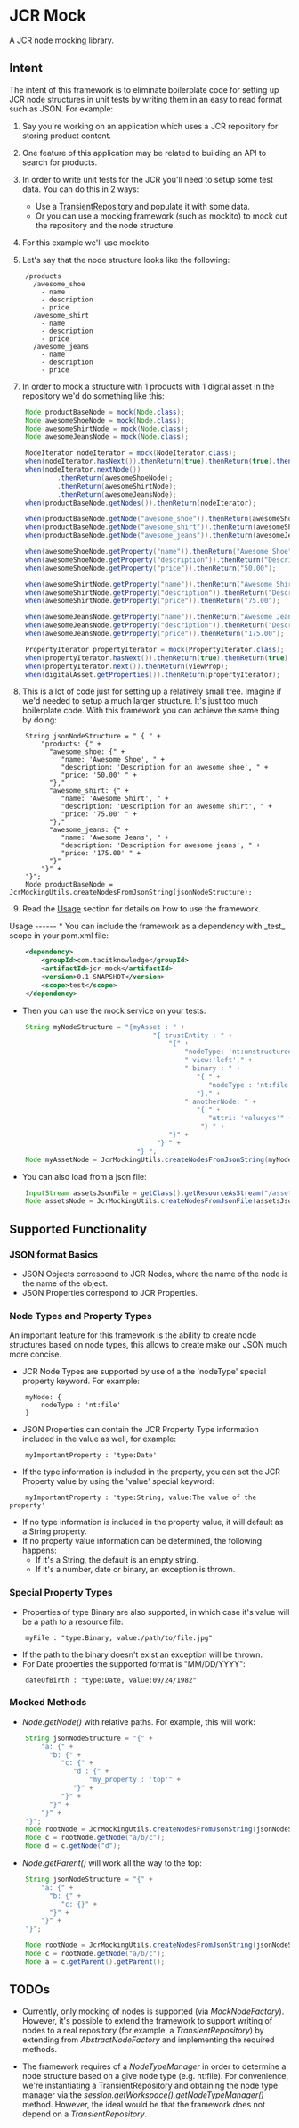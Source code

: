 JCR Mock
=====================

A JCR node mocking library.

Intent
------

The intent of this framework is to eliminate boilerplate code for setting up JCR node structures in unit tests by
writing them in an easy to read format such as JSON.  For example:

1.  Say you're working on an application which uses a JCR repository for storing product content.

2.  One feature of this application may be related to building an API to search for products.

4.  In order to write unit tests for the JCR you'll need to setup some test data.  You can do this in 2 ways:
    - Use a [TransientRepository](http://jackrabbit.apache.org/api/2.2/org/apache/jackrabbit/core/TransientRepository.html)
      and populate it with some data.
    - Or you can use a mocking framework (such as mockito) to mock out the repository and the node structure.

5.  For this example we'll use mockito.

6.  Let's say that the node structure looks like the following:
```
    /products
      /awesome_shoe 
        - name 
        - description
        - price
      /awesome_shirt
        - name
        - description
        - price
      /awesome_jeans
        - name
        - description
        - price
```

7.  In order to mock a structure with 1 products with 1 digital asset in the repository we'd do something like this:

```java
    Node productBaseNode = mock(Node.class);
    Node awesomeShoeNode = mock(Node.class);
    Node awesomeShirtNode = mock(Node.class);
    Node awesomeJeansNode = mock(Node.class);

    NodeIterator nodeIterator = mock(NodeIterator.class);
    when(nodeIterator.hasNext()).thenReturn(true).thenReturn(true).thenReturn(true).thenReturn(false);
    when(nodeIterator.nextNode())
            .thenReturn(awesomeShoeNode);
            .thenReturn(awesomeShirtNode);
            .thenReturn(awesomeJeansNode);
    when(productBaseNode.getNodes()).thenReturn(nodeIterator);

    when(productBaseNode.getNode("awesome_shoe")).thenReturn(awesomeShoeNode);
    when(productBaseNode.getNode("awesome_shirt")).thenReturn(awesomeShirtNode);
    when(productBaseNode.getNode("awesome_jeans")).thenReturn(awesomeJeansNode);

    when(awesomeShoeNode.getProperty("name")).thenReturn("Awesome Shoe");
    when(awesomeShoeNode.getProperty("description")).thenReturn("Description for an awesome shoe");
    when(awesomeShoeNode.getProperty("price")).thenReturn("50.00");

    when(awesomeShirtNode.getProperty("name")).thenReturn("Awesome Shirt");
    when(awesomeShirtNode.getProperty("description")).thenReturn("Description for an awesome shirt");
    when(awesomeShirtNode.getProperty("price")).thenReturn("75.00");

    when(awesomeJeansNode.getProperty("name")).thenReturn("Awesome Jeans");
    when(awesomeJeansNode.getProperty("description")).thenReturn("Description for an awesome jeans");
    when(awesomeJeansNode.getProperty("price")).thenReturn("175.00");

    PropertyIterator propertyIterator = mock(PropertyIterator.class);
    when(propertyIterator.hasNext()).thenReturn(true).thenReturn(true).thenReturn(false);
    when(propertyIterator.next()).thenReturn(viewProp);
    when(digitalAsset.getProperties()).thenReturn(propertyIterator);
```

8.  This is a lot of code just for setting up a relatively small tree.  Imagine if we'd needed to setup a much larger structure. It's just too much boilerplate code.  With this framework you can achieve the same thing by doing:
```
    String jsonNodeStructure = " { " +
        "products: {" +
          "awesome_shoe: {" +
             "name: 'Awesome Shoe', " +
             "description: 'Description for an awesome shoe', " +
             "price: '50.00' " +
          "},"
          "awesome_shirt: {" +
             "name: 'Awesome Shirt', " +
             "description: 'Description for an awesome shirt', " +
             "price: '75.00' " +
          "},"
          "awesome_jeans: {" +
             "name: 'Awesome Jeans', " +
             "description: 'Description for awesome jeans', " +
             "price: '175.00' " +
          "}"
        "}" +
    "}";
    Node productBaseNode = JcrMockingUtils.createNodesFromJsonString(jsonNodeStructure);
```

9.  Read the [Usage](#usage) section for details on how to use the framework.

<a name="usage" />
Usage
------
*  You can include the framework as a dependency with _test_ scope in your pom.xml file:

```xml
    <dependency>
        <groupId>com.tacitknowledge</groupId>
        <artifactId>jcr-mock</artifactId>
        <version>0.1-SNAPSHOT</version>
        <scope>test</scope>
    </dependency>
```

*  Then you can use the mock service on your tests:

```java    
    String myNodeStructure = "{myAsset : " +
                                    "{ trustEntity : " +
                                        "{" +
                                            "nodeType: 'nt:unstructured'," +
                                            " view:'left'," +
                                            " binary : " +
                                               "{ " +
                                                  "nodeType : 'nt:file'" +
                                               "}," +
                                            " anotherNode: " +
                                               "{ " +
                                                  "attri: 'valueyes'" +
                                                "} " +
                                        "}" +
                                     "} " +
                                "} ";
    Node myAssetNode = JcrMockingUtils.createNodesFromJsonString(myNodeStructure);
```

*  You can also load from a json file:

```java
    InputStream assetsJsonFile = getClass().getResourceAsStream("/assets.json");
    Node assetsNode = JcrMockingUtils.createNodesFromJsonFile(assetsJsonFile);
```

Supported Functionality
-----------------------

### JSON format Basics

*  JSON Objects correspond to JCR Nodes, where the name of the node is the name of the object.
*  JSON Properties correspond to JCR Properties.

### Node Types and Property Types

An important feature for this framework is the ability to create node structures based on node types, this allows to create
make our JSON much more concise.

*  JCR Node Types are supported by use of a the 'nodeType' special property keyword.  For example:
```
    myNode: {
        nodeType : 'nt:file'
    }
```

*  JSON Properties can contain the JCR Property Type information included in the value as well, for example:
```
    myImportantProperty : 'type:Date'
```

*  If the type information is included in the property, you can set the JCR Property value by using the 'value' special
   keyword:
```
    myImportantProperty : 'type:String, value:The value of the property'
```

*  If no type information is included in the property value, it will default as a String property.
*  If no property value information can be determined, the following happens:
    *  If it's a String, the default is an empty string.
    *  If it's a number, date or binary, an exception is thrown.

### Special Property Types

*  Properties of type Binary are also supported, in which case it's value will be a path to a resource file:
```
    myFile : "type:Binary, value:/path/to/file.jpg"
```
*  If the path to the binary doesn't exist an exception will be thrown.
*  For Date properties the supported format is "MM/DD/YYYY":
```
    dateOfBirth : "type:Date, value:09/24/1982"
```

### Mocked Methods

*  _Node.getNode()_ with relative paths.  For example, this will work:

```java
    String jsonNodeStructure = "{" +
        "a: {" +
          "b: {" +
             "c: {" +
                "d : {" +
                    "my_property : 'top'" +
                "}" +
             "}" +
          "}" +
        "}" +
    "}";
    Node rootNode = JcrMockingUtils.createNodesFromJsonString(jsonNodeStructure);
    Node c = rootNode.getNode("a/b/c");
    Node d = c.getNode("d");
```

*  _Node.getParent()_ will work all the way to the top:

```java
    String jsonNodeStructure = "{" +
        "a: {" +
          "b: {" +
             "c: {}" +
          "}" +
        "}" +
    "}";

    Node rootNode = JcrMockingUtils.createNodesFromJsonString(jsonNodeStructure);
    Node c = rootNode.getNode("a/b/c");
    Node a = c.getParent().getParent();
```


TODOs
-----

*  Currently, only mocking of nodes is supported (via _MockNodeFactory_).  However, it's possible to extend the framework
   to support writing of nodes to a real repository (for example, a _TransientRepository_) by extending from
   _AbstractNodeFactory_ and implementing the required methods.

*  The framework requires of a _NodeTypeManager_ in order to determine a node structure based on a give node type
   (e.g. nt:file).  For convenience, we're instantiating a TransientRepository and obtaining the node type manager via the
   _session.getWorkspace().getNodeTypeManager()_ method.  However, the ideal would be that the framework does not depend
   on a _TransientRepository_.
